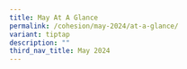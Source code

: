 ```yaml
---
title: May At A Glance
permalink: /cohesion/may-2024/at-a-glance/
variant: tiptap
description: ""
third_nav_title: May 2024
---
```

